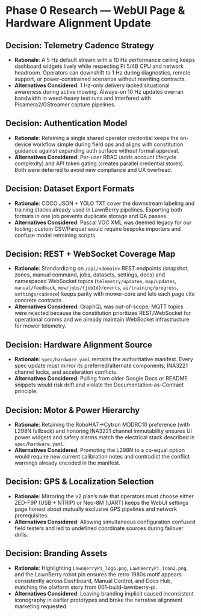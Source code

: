 # Phase 0 Research — WebUI Page & Hardware Alignment Update

## Decision: Telemetry Cadence Strategy
- **Rationale**: A 5 Hz default stream with a 10 Hz performance ceiling keeps dashboard widgets lively while respecting Pi 5/4B CPU and network headroom. Operators can downshift to 1 Hz during diagnostics, remote support, or power-constrained scenarios without rewriting contracts.
- **Alternatives Considered**: 1 Hz-only delivery lacked situational awareness during active mowing. Always-on 10 Hz updates overran bandwidth in weed-heavy test runs and interfered with Picamera2/GStreamer capture pipelines.

## Decision: Authentication Model
- **Rationale**: Retaining a single shared operator credential keeps the on-device workflow simple during field ops and aligns with constitution guidance against expanding auth surface without formal approval.
- **Alternatives Considered**: Per-user RBAC (adds account lifecycle complexity) and API token gating (creates parallel credential stores). Both were deferred to avoid new compliance and UX overhead.

## Decision: Dataset Export Formats
- **Rationale**: COCO JSON + YOLO TXT cover the downstream labeling and training stacks already used in LawnBerry pipelines. Exporting both formats in one job prevents duplicate storage and QA passes.
- **Alternatives Considered**: Pascal VOC XML was deemed legacy for our tooling; custom CSV/Parquet would require bespoke importers and confuse model retraining scripts.

## Decision: REST + WebSocket Coverage Map
- **Rationale**: Standardizing on `/api/<domain>` REST endpoints (snapshot, zones, manual command, jobs, datasets, settings, docs) and namespaced WebSocket topics (`telemetry/updates`, `map/updates`, `manual/feedback`, `mow/jobs/{jobId}/events`, `ai/training/progress`, `settings/cadence`) keeps parity with mower-core and lets each page cite concrete contracts.
- **Alternatives Considered**: GraphQL was out-of-scope; MQTT topics were rejected because the constitution prioritizes REST/WebSocket for operational comms and we already maintain WebSocket infrastructure for mower telemetry.

## Decision: Hardware Alignment Source
- **Rationale**: `spec/hardware.yaml` remains the authoritative manifest. Every spec update must mirror its preferred/alternate components, INA3221 channel locks, and acceleration conflicts.
- **Alternatives Considered**: Pulling from older Google Docs or README snippets would risk drift and violate the Documentation-as-Contract principle.

## Decision: Motor & Power Hierarchy
- **Rationale**: Retaining the RoboHAT→Cytron MDDRC10 preference (with L298N fallback) and honoring INA3221 channel immutability ensures UI power widgets and safety alarms match the electrical stack described in `spec/hardware.yaml`.
- **Alternatives Considered**: Promoting the L298N to a co-equal option would require new current calibration notes and contradict the conflict warnings already encoded in the manifest.

## Decision: GPS & Localization Selection
- **Rationale**: Mirroring the v2 plan’s rule that operators must choose either ZED-F9P (USB + NTRIP) or Neo-8M (UART) keeps the WebUI settings page honest about mutually exclusive GPS pipelines and network prerequisites.
- **Alternatives Considered**: Allowing simultaneous configuration confused field testers and led to undefined coordinate sources during failover drills.

## Decision: Branding Assets
- **Rationale**: Highlighting `LawnBerryPi_logo.png`, `LawnBerryPi_icon2.png`, and the LawnBerry robot pin ensures the retro 1980s motif appears consistently across Dashboard, Manual Control, and Docs Hub, matching the platform story from 001-build-lawnberry-pi.
- **Alternatives Considered**: Leaving branding implicit caused inconsistent iconography in earlier prototypes and broke the narrative alignment marketing requested.
